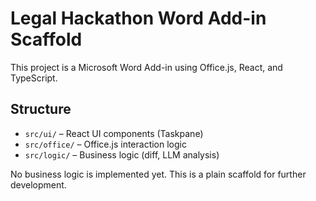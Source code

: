 # Legal Hackathon Word Add-in Scaffold

This project is a Microsoft Word Add-in using Office.js, React, and TypeScript.

## Structure
- `src/ui/` – React UI components (Taskpane)
- `src/office/` – Office.js interaction logic
- `src/logic/` – Business logic (diff, LLM analysis)

No business logic is implemented yet. This is a plain scaffold for further development.
